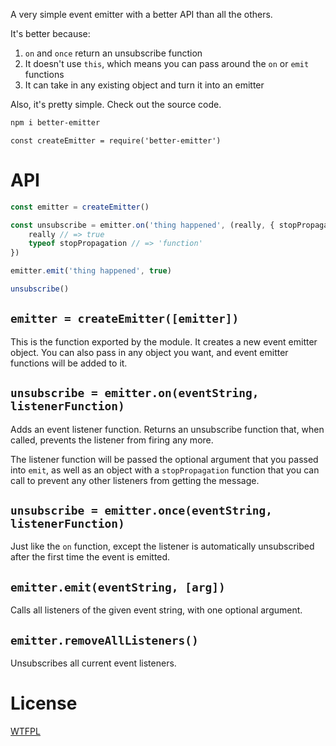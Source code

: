 A very simple event emitter with a better API than all the others.

It's better because:

1. `on` and `once` return an unsubscribe function
2. It doesn't use `this`, which means you can pass around the `on` or `emit` functions
3. It can take in any existing object and turn it into an emitter

Also, it's pretty simple.  Check out the source code.

```sh
npm i better-emitter
```

```
const createEmitter = require('better-emitter')
```

# API

<!--js
const createEmitter = require('./')
-->

```js
const emitter = createEmitter()

const unsubscribe = emitter.on('thing happened', (really, { stopPropagation }) => {
	really // => true
	typeof stopPropagation // => 'function'
})

emitter.emit('thing happened', true)

unsubscribe()
```

## `emitter = createEmitter([emitter])`

This is the function exported by the module.  It creates a new event emitter object.  You can also pass in any object you want, and event emitter functions will be added to it.

## `unsubscribe = emitter.on(eventString, listenerFunction)`

Adds an event listener function.  Returns an unsubscribe function that, when called, prevents the listener from firing any more.

The listener function will be passed the optional argument that you passed into `emit`, as well as an object with a `stopPropagation` function that you can call to prevent any other listeners from getting the message.

## `unsubscribe = emitter.once(eventString, listenerFunction)`

Just like the `on` function, except the listener is automatically unsubscribed after the first time the event is emitted.

## `emitter.emit(eventString, [arg])`

Calls all listeners of the given event string, with one optional argument.

## `emitter.removeAllListeners()`

Unsubscribes all current event listeners.

# License

[WTFPL](http://wtfpl2.com/)
